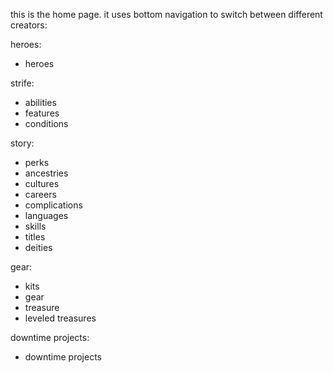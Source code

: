 this is the home page. it uses bottom navigation to switch between different creators:

heroes:
- heroes 

strife:
- abilities 
- features
- conditions

story:
- perks 
- ancestries 
- cultures
- careers
- complications
- languages
- skills
- titles
- deities

gear:
- kits
- gear
- treasure
- leveled treasures

downtime projects:
- downtime projects